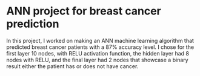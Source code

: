 # ANN project for breast cancer prediction #

In this project, I worked on making an ANN machine learning algorithm that predicted breast cancer patients with a 87% accuracy level. 
I chose for the first layer 10 nodes, with RELU activation function, the hidden layer had 8 nodes with RELU, and the final layer had 2 nodes that showcase a binary result either the patient has or does not have cancer.
